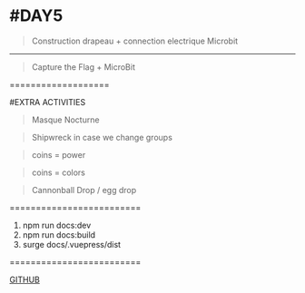 #DAY5
=====
> Construction drapeau + connection electrique
Microbit
--------
> Capture the Flag + MicroBit

===================

#EXTRA ACTIVITIES
> Masque Nocturne

> Shipwreck in case we change groups

> coins = power

> coins =  colors

> Cannonball Drop / egg drop

=========================
1. npm run docs:dev
2. npm run docs:build
3. surge docs/.vuepress/dist

=========================

[GITHUB](https://github.com/bernatferragut/VuePress-Projects)